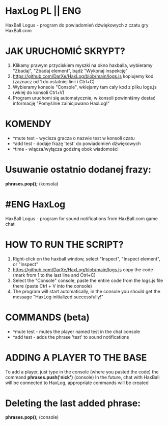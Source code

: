# HaxLog PL || ENG
HaxBall Logus - program do powiadomień dźwiękowych z czatu gry HaxBall.com

# JAK URUCHOMIĆ SKRYPT?
1. Klikamy prawym przyciskiem myszki na okno haxballa, wybieramy "Zbadaj", "Zbadaj element", bądź "Wykonaj inspekcję"
2. https://github.com/DarXe/HaxLog/blob/main/logs.js kopiujemy kod (zaznacz od 1 do ostatniej linii i Ctrl+C)
3. Wybieramy konsole "Console", wklejamy tam cały kod z pliku logs.js (wklej do konsoli Ctrl+V)
4. Program uruchomi się automatycznie, w konsoli powinniśmy dostać informację "Pomyślnie zainicjowano HaxLog!"

# KOMENDY
* ^mute test - wycisza gracza o nazwie test w konsoli czatu
* ^add test - dodaje frazę 'test' do powiadomień dźwiękowych
* ^time - włącza/wyłącza godzinę obok wiadomości

# Usuwanie ostatnio dodanej frazy: 
**phrases.pop();**  (konsola)

# #ENG HaxLog
HaxBall Logus - program for sound notifications from HaxBall.com game chat

# HOW TO RUN THE SCRIPT?
1. Right-click on the haxball window, select "Inspect", "Inspect element", or "Inspect"
2. https://github.com/DarXe/HaxLog/blob/main/logs.js copy the code (mark from 1 to the last line and Ctrl+C)
3. Select the "Console" console, paste the entire code from the logs.js file there (paste Ctrl + V into the console)
4. The program will start automatically, in the console you should get the message "HaxLog initialized successfully!"

# COMMANDS (beta)
* ^mute test - mutes the player named test in the chat console
* ^add test - adds the phrase 'test' to sound notifications

# ADDING A PLAYER TO THE BASE
To add a player, just type in the console (where you pasted the code) the command **phrases.push('nick')** (console)
In the future, chat with HaxBall will be connected to HaxLog, appropriate commands will be created

# Deleting the last added phrase:
**phrases.pop();** (console)